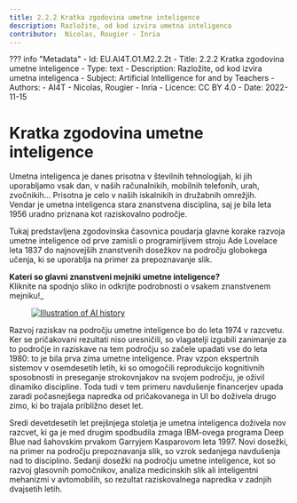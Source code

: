 ```yaml
---
title: 2.2.2 Kratka zgodovina umetne inteligence
description: Razložite, od kod izvira umetna inteligenca
contributor:  Nicolas, Rougier - Inria
---
```

??? info "Metadata"
    - Id: EU.AI4T.O1.M2.2.2t
    - Title: 2.2.2 Kratka zgodovina umetne inteligence
    - Type: text
    - Description: Razložite, od kod izvira umetna inteligenca
    - Subject: Artificial Intelligence for and by Teachers
    - Authors:
        - AI4T 
        - Nicolas, Rougier - Inria
    - Licence: CC BY 4.0
    - Date: 2022-11-15


# Kratka zgodovina umetne inteligence
Umetna inteligenca je danes prisotna v številnih tehnologijah, ki jih uporabljamo vsak dan, v naših računalnikih, mobilnih telefonih, urah, zvočnikih... Prisotna je celo v naših iskalnikih in družabnih omrežjih.  
Vendar je umetna inteligenca stara znanstvena disciplina, saj je bila leta 1956 uradno priznana kot raziskovalno področje.

Tukaj predstavljena zgodovinska časovnica poudarja glavne korake razvoja umetne inteligence od prve zamisli o programirljivem stroju Ade Lovelace leta 1837 do najnovejših znanstvenih dosežkov na področju globokega učenja, ki se uporablja na primer za prepoznavanje slik.

**Kateri so glavni znanstveni mejniki umetne inteligence?**  
Kliknite na spodnjo sliko in odkrijte podrobnosti o vsakem znanstvenem mejniku!_

<a href="2-2-2-Discover-AI-history-SI/AI-history-SI.html" target="_blank">
<figure>
  <img src="Images/AI-historical-timeline-SL.png" alt="Illustration of AI history"/>
</figure></a>


Razvoj raziskav na področju umetne inteligence bo do leta 1974 v razcvetu.
Ker se pričakovani rezultati niso uresničili, so vlagatelji izgubili zanimanje za to področje in raziskave na tem področju so začele upadati vse do leta 1980: to je bila prva zima umetne inteligence. Prav vzpon ekspertnih sistemov v osemdesetih letih, ki so omogočili reprodukcijo kognitivnih sposobnosti in preseganje strokovnjakov na svojem področju, je oživil dinamiko discipline. Toda tudi v tem primeru navdušenje financerjev upada zaradi počasnejšega napredka od pričakovanega in UI bo doživela drugo zimo, ki bo trajala približno deset let.

Sredi devetdesetih let prejšnjega stoletja je umetna inteligenca doživela nov razcvet, ki ga je med drugim spodbudila zmaga IBM-ovega programa Deep Blue nad šahovskim prvakom Garryjem Kasparovom leta 1997. Novi dosežki, na primer na področju prepoznavanja slik, so vzrok sedanjega navdušenja nad to disciplino. Sedanji dosežki na področju umetne inteligence, kot so razvoj glasovnih pomočnikov, analiza medicinskih slik ali inteligentni mehanizmi v avtomobilih, so rezultat raziskovalnega napredka v zadnjih dvajsetih letih.        
